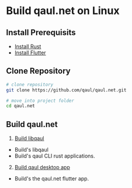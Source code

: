 # Build qaul.net on Linux

## Install Prerequisits

* [Install Rust](rust-install.md)
* [Install Flutter](flutter-install.md)

## Clone Repository

```sh
# clone repository
git clone https://github.com/qaul/qaul.net.git

# move into project folder
cd qaul.net
```

## Build qaul.net

1) [Build libqaul](rust-build.md)
  * Build's libqaul
  * Build's qaul CLI rust applications.
2) [Build qaul desktop app](flutter-install.md)
  * Build's the qaul.net flutter app.
